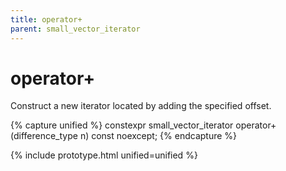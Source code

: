 ```yaml
---
title: operator+
parent: small_vector_iterator
---
```


# operator+

Construct a new iterator located by adding the specified offset.

{% capture unified %}
constexpr
small_vector_iterator
operator+ (difference_type n) const noexcept;
{% endcapture %}

{% include prototype.html unified=unified %}
